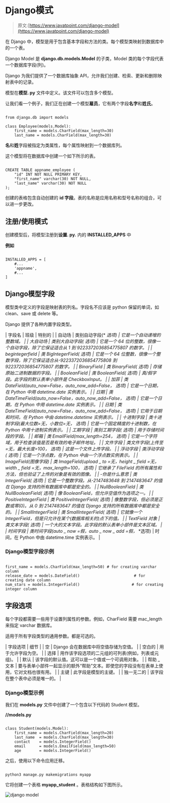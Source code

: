 # Django模式

> 原文:[https://www.javatpoint.com/django-model](https://www.javatpoint.com/django-model)

在 Django 中，模型是用于包含基本字段和方法的类。每个模型类映射到数据库中的一个表。

Django Model 是 **django.db.models.Model** 的子类，Model 类的每个字段代表一个数据库字段(列)。

Django 为我们提供了一个数据库抽象 API，允许我们创建、检索、更新和删除映射表中的记录。

模型在**模型. py** 文件中定义。该文件可以包含多个模型。

让我们看一个例子，我们正在创建一个模型**雇员**，它有两个字段**名字**和**姓氏**。

```

from django.db import models

class Employee(models.Model):
    first_name = models.CharField(max_length=30)
    last_name = models.CharField(max_length=30)

```

**名**和**姓**字段被指定为类属性，每个属性映射到一个数据库列。

这个模型将在数据库中创建一个如下所示的表。

```

CREATE TABLE appname_employee (
    "id" INT NOT NULL PRIMARY KEY,
    "first_name" varchar(30) NOT NULL,
    "last_name" varchar(30) NOT NULL
);

```

创建的表格包含自动创建的 **id 字段**。表的名称是应用名称和型号名称的组合，可以进一步更改。

## 注册/使用模式

创建模型后，将模型注册到**设置. py.** 内的 **INSTALLED_APPS** 中

**例如**

```

INSTALLED_APPS = [
    #...
    'appname',
    #...
]

```

## Django模型字段

模型类中定义的字段是映射表的列名。字段名不应该是 python 保留的单词，如 clean、save 或 delete 等。

Django 提供了各种内置字段类型。

| 字段名 | 班级 | 特别的 |
| 自动场 | 类别自动字段(* *选项) | 它是一个自动递增的整数域。 |
| 大自动场 | 类别大自动字段(* *选项) | 它是一个 64 位的整数，很像一个自动字段，除了它保证适合从 1 到 9223372036854775807 的数字。 |
| begintegerfield | 类 BigIntegerField(* *选项) | 它是一个 64 位整数，很像一个整数字段，除了它保证适合从-9223372036854775808 到 922372036854775807 的数字。 |
| BinaryField | 类 BinaryField(* *选项) | 存储原始二进制数据的字段。 |
| BooleanField | 类 BooleanField(* *选项) | 真/假字段。此字段的默认表单小部件是 CheckboxInput。 |
| 加菲 | 类 DateField(auto_now=False，auto_now_add=False，* *选项) | 它是一个日期，在 Python 中用 datetime.date 实例表示。 |
| 日期 | 类 DateTimeField(auto_now=False，auto_now_add=False，* *选项) | 它是一个日期，在 Python 中用 datetime.date 实例表示。 |
| 日期 | 类 DateTimeField(auto_now=False，auto_now_add=False，* *选项) | 它用于日期和时间，在 Python 中由 datetime.datetime 实例表示。 |
| 十进制字段 | 类十进制字段(最大位数=无，小数位=无，* *选项) | 它是一个固定精度的十进制数，在 Python 中用十进制实例表示。 |
| 工期字段 | 类别工期字段(* *选项) | 用于存储时间段的字段。 |
| 邮箱 | 类 EmailField(max_length=254，* *选项) | 它是一个字符域，用于检查该值是否是有效的电子邮件地址。 |
| 文件字段 | 类文件字段(上传至=无，最大长度=100，* *选项) | 这是一个文件上传字段。 |
| 浮动字段 | 类浮动字段(* *选项) | 它是一个浮点数，在 Python 中由一个浮点数实例表示。 |
| ImageField(图像字段) | 类 ImageField(upload _ to =无，height _ field =无，width _ field =无，max_length=100，* *选项) | 它继承了 FileField 的所有属性和方法，但也验证了上传的对象是有效的图像。 |
| -你是什么意思 | 类 IntegerField(* *选项) | 它是一个整数字段。从-2147483648 到 2147483647 的值在 Django 支持的所有数据库中都是安全的。 |
| NullBooleanField | 类 NullBooleanField(* *选项) | 像 BooleanField，但允许空值作为选项之一。 |
| PositiveIntegerField | 类 PositiveIntegerField(* *选项) | 像整数字段，但必须是正数或零(0)。从 0 到 2147483647 的值在 Django 支持的所有数据库中都是安全的。 |
| SmallIntegerField | 类 SmallIntegerField(* *选项) | 它就像一个 IntegerField，但是只允许在某个(数据库相关的)点下的值。 |
| TextField 对象 | 类文本字段(* *选项) | 一个大的文本字段。此字段的默认表单小部件是文本区域。 |
| 时间字段 | 类时间字段(auto _ now =假，auto _ now _ add =假，* *选项) | 时间，在 Python 中由 datetime.time 实例表示。 |

### Django模型字段示例

```

first_name = models.CharField(max_length=50) # for creating varchar column
release_date = models.DateField()                        # for creating date column
num_stars = models.IntegerField()                       # for creating integer column

```

## 字段选项

每个字段都需要一些用于设置列属性的参数。例如，CharField 需要 mac_length 来指定 varchar 数据库。

适用于所有字段类型的通用参数。都是可选的。

| 字段选项 | 细节 |
| 空 | Django 会在数据库中将空值存储为空值。 |
| 空白的 | 用于允许字段为空。 |
| 选择 | 用作该字段选项的二元组的可列表(例如，列表或元组)。 |
| 默认 | 该字段的默认值。这可以是一个值或一个可调用对象。 |
| 帮助 _ 文本 | 要与表单小部件一起显示的额外“帮助”文本。即使您的字段没有在表单上使用，它对文档也很有用。 |
| 主键 | 此字段是模型的主键。 |
| 独一无二的 | 该字段在整个表中必须是唯一的。 |

### Django模型示例

我们在 **models.py** 文件中创建了一个包含以下代码的 Student 模型。

**//models.py**

```

class Student(models.Model):
    first_name = models.CharField(max_length=20)
    last_name  = models.CharField(max_length=30)
    contact    = models.IntegerField()
    email      = models.EmailField(max_length=50)
    age        = models.IntegerField()

```

之后，使用以下命令应用迁移。

```

python3 manage.py makemigrations myapp

```

它将创建一个表格 **myapp_student** 。表格结构如下图所示。

![django model](../Images/007afe3167711bc91890c1bfa98956a1.png)
